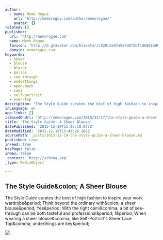 ```yaml
---
author:
  - name: Memo Rogue
    url: 'http://memorogue.com/author/memorogue/'
    avatar: {}
related: []
publisher:
  url: 'http://memorogue.com'
  name: Memo Rogue
  favicon: 'http://0.gravatar.com/blavatar/c820c5e97a5e430f5bf1d6961a96c7e3?s=16'
  domain: memorogue.com
keywords:
  - sheer
  - blouse
  - blazer
  - pallas
  - see-through
  - underthings
  - open-back
  - cami
  - self-portrait
  - over-top
description: "The Style Guide curates the best of high fashion to inspire your work wardrobe. Think beyond the ordinary with: a sheer blouse. Yes. With the right cami, a bit of see-through can be both tasteful and professional. 1. When wearing a sheer blouse, like Self-Portrait's Sheer Lace Top, underthings are key."
inLanguage: en
app_links: []
isBasedOnUrl: 'http://memorogue.com/2015/12/17/the-style-guide-a-sheer-blouse/'
title: 'The Style Guide: A Sheer Blouse'
datePublished: '2015-12-19T15:45:10.077Z'
dateModified: '2015-12-19T15:43:26.268Z'
sourcePath: _posts/2015-12-19-the-style-guide-a-sheer-blouse.md
published: true
inFeed: true
hasPage: false
inNav: false
_context: 'http://schema.org'
_type: MediaObject

---
```

<article style=""><h1>The Style Guide&amp;colon; A Sheer Blouse</h1><p>The Style Guide curates the best of high fashion to inspire your work wardrobe&amp;period; Think beyond the ordinary with&amp;colon; a sheer blouse&amp;period; Yes&amp;period; With the right cami&amp;comma; a bit of see-through can be both tasteful and professional&amp;period; 1&amp;period; When wearing a sheer blouse&amp;comma; like Self-Portrait's Sheer Lace Top&amp;comma; underthings are key&amp;period;</p><img src="https://memorogue.files.wordpress.com/2015/11/style-guide-sheer-blouse.jpg?w=1272" /></article>